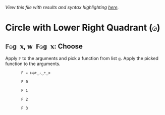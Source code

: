 *View this file with results and syntax highlighting [here](https://mlochbaum.github.io/BQN/help/choose.html).*

# Circle with Lower Right Quadrant (`◶`)
    
## `𝔽◶𝕘 𝕩`, `𝕨 𝔽◶𝕘 𝕩`: Choose
    
Apply `𝔽` to the arguments and pick a function from list `𝕘`. Apply the picked function to the arguments.
    
           F ← ⊢◶+‿-‿÷‿×

           F 0

           F 1

           F 2

           F 3

    

